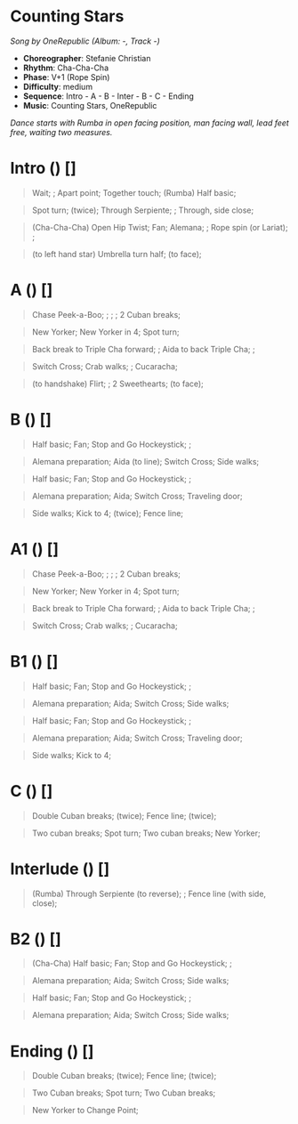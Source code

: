 # Counting Stars
*Song by OneRepublic (Album: -, Track -)*

* **Choreographer**: Stefanie Christian
* **Rhythm**: Cha-Cha-Cha
* **Phase**: V+1 (Rope Spin)
* **Difficulty**: medium
* **Sequence**: Intro - A - B - Inter - B - C - Ending
* **Music**: Counting Stars, OneRepublic

*Dance starts with Rumba in open facing position, man facing wall, lead feet free, waiting two measures.*

# Intro () []

> Wait; ; Apart point; Together touch; (Rumba) Half basic;

> Spot turn; (twice); Through Serpiente; ; Through, side close;

> (Cha-Cha-Cha) Open Hip Twist; Fan; Alemana; ; Rope spin (or Lariat); ;

> (to left hand star) Umbrella turn half; (to face);

# A () []

> Chase Peek-a-Boo; ; ; ; 2 Cuban breaks;

> New Yorker; New Yorker in 4; Spot turn;

> Back break to Triple Cha forward; ; Aida to back Triple Cha; ;

> Switch Cross; Crab walks; ; Cucaracha;

> (to handshake) Flirt; ; 2 Sweethearts; (to face);


# B () []

> Half basic; Fan; Stop and Go Hockeystick; ;

> Alemana preparation; Aida (to line); Switch Cross; Side walks;

> Half basic; Fan; Stop and Go Hockeystick; ;

> Alemana preparation; Aida; Switch Cross; Traveling door;

> Side walks; Kick to 4; (twice); Fence line;

# A1 () []

> Chase Peek-a-Boo; ; ; ; 2 Cuban breaks;

> New Yorker; New Yorker in 4; Spot turn;

> Back break to Triple Cha forward; ; Aida to back Triple Cha; ;

> Switch Cross; Crab walks; ; Cucaracha;

# B1 () []

> Half basic; Fan; Stop and Go Hockeystick; ;

> Alemana preparation; Aida; Switch Cross; Side walks;

> Half basic; Fan; Stop and Go Hockeystick; ;

> Alemana preparation; Aida; Switch Cross; Traveling door;

> Side walks; Kick to 4;

# C () []

> Double Cuban breaks; (twice); Fence line; (twice);

> Two cuban breaks; Spot turn; Two cuban breaks; New Yorker;

# Interlude () []

> (Rumba) Through Serpiente (to reverse); ; Fence line (with side, close);

# B2 () []

> (Cha-Cha) Half basic; Fan; Stop and Go Hockeystick; ;

> Alemana preparation; Aida; Switch Cross; Side walks;

> Half basic; Fan; Stop and Go Hockeystick; ;

> Alemana preparation; Aida; Switch Cross; Side walks;

# Ending () []

> Double Cuban breaks; (twice); Fence line; (twice);

> Two Cuban breaks; Spot turn; Two Cuban breaks;

> New Yorker to Change Point;

<meta name="x:audio-file" content="o/OneReplublic/OneRepublic - Counting stars.mp3">